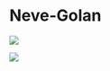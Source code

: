 # Neve-Golan

![](https://www.google.co.il/url?sa=i&url=https%3A%2F%2Fcityncountrybranding.wordpress.com%2F2012%2F02%2F23%2F%25D7%2594%25D7%2591%25D7%25A0%25D7%2599%25D7%2599%25D7%259F-%25D7%2594%25D7%2597%25D7%2593%25D7%25A9-%25D7%25A9%25D7%259C-%25D7%25A2%25D7%2599%25D7%25A8%25D7%2599%25D7%2599%25D7%25AA-%25D7%25AA%25D7%259C-%25D7%2590%25D7%2591%25D7%2599%25D7%2591-%25D7%2595%25D7%259E%25D7%25AA%25D7%2597%25D7%259D-%25D7%25A1%25D7%2595%25D7%259E%2F&psig=AOvVaw3M_KRvB5U9Y29N28XQ8W48&ust=1669857230506000&source=images&cd=vfe&ved=0CBAQjRxqFwoTCNDWtYzd1PsCFQAAAAAdAAAAABAS7)

![](https://www.tel-aviv.gov.il/DocLib1/b3f2a9f4910c47449ee3ecf2b11f3e75.jpg?RenditionID=43)
